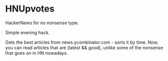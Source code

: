 HNUpvotes
=========

HackerNews for no nonsense type.


Simple evening hack.

Gets the best articles from news.ycombinator.com - sorts it by time.
Now, you can read articles that are (latest && good), unlike some of the nonsense
that goes on in HN nowadays.
